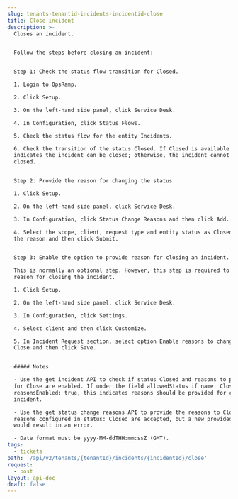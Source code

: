 ```yaml
---
slug: tenants-tenantid-incidents-incidentid-close
title: Close incident
description: >-
  Closes an incident.


  Follow the steps before closing an incident:


  Step 1: Check the status flow transition for Closed.

  1. Login to OpsRamp.

  2. Click Setup.

  3. On the left-hand side panel, click Service Desk.

  4. In Configuration, click Status Flows.

  5. Check the status flow for the entity Incidents.

  6. Check the transition of the status Closed. If Closed is available this
  indicates the incident can be closed; otherwise, the incident cannot be
  closed.


  Step 2: Provide the reason for changing the status.

  1. Click Setup.

  2. On the left-hand side panel, click Service Desk.

  3. In Configuration, click Status Change Reasons and then click Add.

  4. Select the scope, client, request type and entity status as Closed, provide
  the reason and then click Submit.


  Step 3: Enable the option to provide reason for closing an incident.

  This is normally an optional step. However, this step is required to provide a
  reason for closing the incident.

  1. Click Setup.

  2. On the left-hand side panel, click Service Desk.

  3. In Configuration, click Settings.

  4. Select client and then click Customize.

  5. In Incident Request section, select option Enable reasons to change status
  Close and then click Save.


  ##### Notes

  - Use the get incident API to check if status Closed and reasons to provide
  for Close are enabled. If under the field allowedStatus if name: Closed and
  reasonsEnabled: true, this indicates reasons should be provided for closing an
  incident.

  - Use the get status change reasons API to provide the reasons to Close. The
  reasons configured in status: Closed are accepted, but a new provided reason
  would result in an error.

  - Date format must be yyyy-MM-ddTHH:mm:ssZ (GMT).
tags:
  - tickets
path: '/api/v2/tenants/{tenantId}/incidents/{incidentId}/close'
request:
  - post
layout: api-doc
draft: false
---
```

